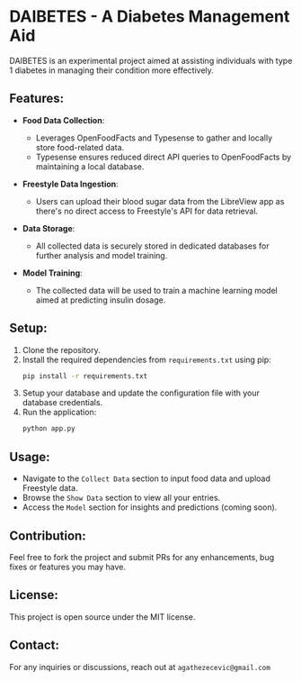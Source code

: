 # DAIBETES - A Diabetes Management Aid

DAIBETES is an experimental project aimed at assisting individuals with type 1 diabetes in managing their condition more effectively.

## Features:

- **Food Data Collection**:
  - Leverages OpenFoodFacts and Typesense to gather and locally store food-related data.
  - Typesense ensures reduced direct API queries to OpenFoodFacts by maintaining a local database.

- **Freestyle Data Ingestion**:
  - Users can upload their blood sugar data from the LibreView app as there's no direct access to Freestyle's API for data retrieval.

- **Data Storage**:
  - All collected data is securely stored in dedicated databases for further analysis and model training.

- **Model Training**:
  - The collected data will be used to train a machine learning model aimed at predicting insulin dosage.

## Setup:

1. Clone the repository.
2. Install the required dependencies from `requirements.txt` using pip:
    ```bash
    pip install -r requirements.txt
    ```
3. Setup your database and update the configuration file with your database credentials.
4. Run the application:
    ```bash
    python app.py
    ```

## Usage:

- Navigate to the `Collect Data` section to input food data and upload Freestyle data.
- Browse the `Show Data` section to view all your entries.
- Access the `Model` section for insights and predictions (coming soon).

## Contribution:

Feel free to fork the project and submit PRs for any enhancements, bug fixes or features you may have.

## License:

This project is open source under the MIT license.

## Contact:

For any inquiries or discussions, reach out at `agathezecevic@gmail.com` 
